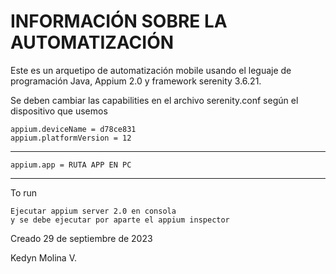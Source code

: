 # INFORMACIÓN SOBRE LA AUTOMATIZACIÓN
Este es un arquetipo de automatización mobile usando el leguaje de programación Java, Appium 2.0 y framework serenity  3.6.21.

Se deben cambiar las capabilities en el archivo serenity.conf según el dispositivo  que usemos
```
appium.deviceName = d78ce831
appium.platformVersion = 12
```
------------

```
appium.app = RUTA APP EN PC
```
------------

To run
```
Ejecutar appium server 2.0 en consola 
y se debe ejecutar por aparte el appium inspector

```

Creado 29 de septiembre de 2023

Kedyn Molina V.